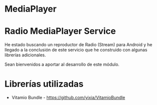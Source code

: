 # MediaPlayer
Radio MediaPlayer Service 
=========================

He estado buscando un reproductor de Radio (Stream) para Android y he llegado a la conclusión de este servicio que he construido con algunas librerías adicionales.

Sean bienvenidos a aportar al desarrollo de este módulo.

Librerías utilizadas
====================

<ul>
  <li>Vitamio Bundle - <a href>https://github.com/yixia/VitamioBundle</a></li>
</ul>
